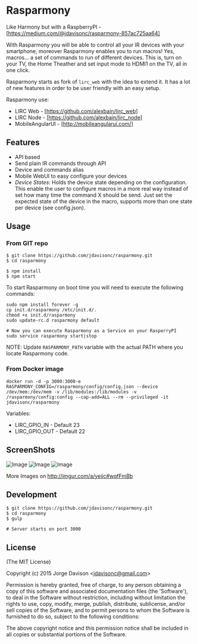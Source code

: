 Rasparmony
========

Like Harmony but with a RaspberryPI - [https://medium.com/@jdavisonc/rasparmony-857ac725aa64]

With Rasparmony you will be able to control all your IR devices with your smartphone, moreover Rasparmony enables you to run macros! Yes, macros... a set of commands to run of different devices. This is, turn on your TV, the Home Theather and set input mode to HDMI1 on the TV, all in one click.

Rasparmony starts as fork of `lirc_web` with the idea to extend it. It has a lot of new features in order to be user friendly with an easy setup.

Rasparmony use:

* LIRC Web - [https://github.com/alexbain/lirc_web]
* LIRC Node - [https://github.com/alexbain/lirc_node]
* MobileAngularUI - [http://mobileangularui.com/]

## Features

* API based
* Send plain IR commands through API
* Device and commands alias
* Mobile WebUI to easy configure your devices
* *Device States*: Holds the device state depending on the configuration. This enable the user to configure macros in a more real way instead of set how many time the command X should be send. Just set the expected state of the device in the macro, supports more than one state per device (see config.json).

## Usage

### From GIT repo
```
$ git clone https://github.com/jdavisonc/rasparmony.git
$ cd rasparmony

$ npm install
$ npm start
```

To start Rasparmony on boot time you will need to execute the following commands:
```
sudo npm install forever -g
cp init.d/rasparmony /etc/init.d/.
chmod +x init.d/rasparmony
sudo update-rc.d rasparmony default

# Now you can execute Rasparmony as a Service on your RasperryPI
sudo service rasparmony start|stop
```

NOTE: Update `RASPARMONY_PATH` variable with the actual PATH where you locate Rasparmony code.

### From Docker image

```
docker run -d -p 3000:3000-e RASPARMONY_CONFIG=/rasparmony/config/config.json --device /dev/mem:/dev/mem -v /lib/modules:/lib/modules -v /rasparmony/config:config --cap-add=ALL --rm --privileged -it jdavisonc/rasparmony
```

Variables:
* LIRC_GPIO_IN - Default 23
* LIRC_GPIO_OUT - Default 22


## ScreenShots

![Image](http://i.imgur.com/wqfFmBb.png)
![Image](http://i.imgur.com/7xvgqqu.png)
![Image](http://i.imgur.com/kR9wcBh.png)

More Images on http://imgur.com/a/yeiic#wqfFmBb

## Development

```
$ git clone https://github.com/jdavisonc/rasparmony.git
$ cd rasparmony
$ gulp

# Server starts on port 3000
```


## License

(The MIT License)

Copyright (c) 2015 Jorge Davison &lt;jdavisonc@gmail.com&gt;

Permission is hereby granted, free of charge, to any person obtaining
a copy of this software and associated documentation files (the
'Software'), to deal in the Software without restriction, including
without limitation the rights to use, copy, modify, merge, publish,
distribute, sublicense, and/or sell copies of the Software, and to
permit persons to whom the Software is furnished to do so, subject to
the following conditions:

The above copyright notice and this permission notice shall be
included in all copies or substantial portions of the Software.